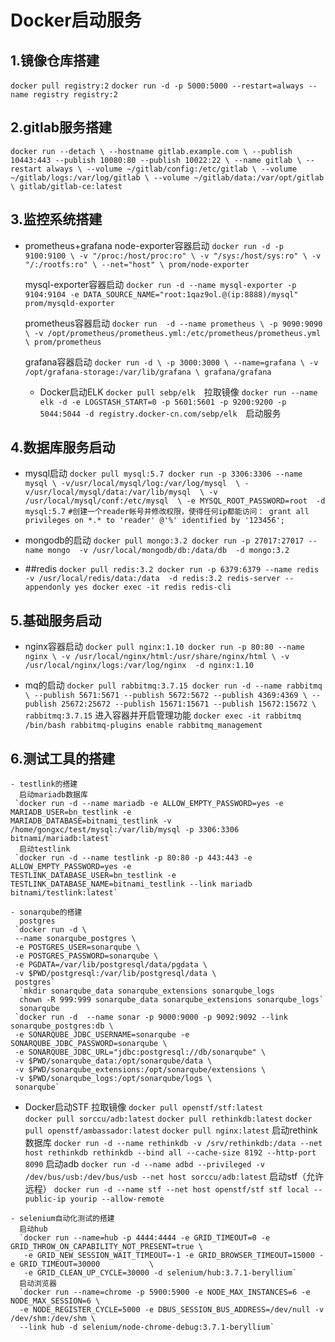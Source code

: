 # Docker启动服务
## 1.镜像仓库搭建

  `docker pull registry:2`
  `docker run -d -p 5000:5000 --restart=always --name registry registry:2`

## 2.gitlab服务搭建

  `docker run --detach \
  --hostname gitlab.example.com \
  --publish 10443:443 --publish 10080:80 --publish 10022:22 \
  --name gitlab \
  --restart always \
  --volume ~/gitlab/config:/etc/gitlab \
  --volume ~/gitlab/logs:/var/log/gitlab \
  --volume ~/gitlab/data:/var/opt/gitlab \
  gitlab/gitlab-ce:latest`

## 3.监控系统搭建
- prometheus+grafana
  node-exporter容器启动
  `docker run -d -p 9100:9100 \
    -v "/proc:/host/proc:ro" \
    -v "/sys:/host/sys:ro" \
    -v "/:/rootfs:ro" \
    --net="host" \
    prom/node-exporter`

  mysql-exporter容器启动
    `docker run -d --name mysql-exporter -p 9104:9104 -e
    DATA_SOURCE_NAME="root:1qaz9ol.@(ip:8888)/mysql" prom/mysqld-exporter`

  prometheus容器启动
    `docker run  -d --name prometheus \
    -p 9090:9090 \
    -v /opt/prometheus/prometheus.yml:/etc/prometheus/prometheus.yml  \
    prom/prometheus`

  grafana容器启动
   `docker run -d \
    -p 3000:3000 \
    --name=grafana \
    -v /opt/grafana-storage:/var/lib/grafana \
    grafana/grafana`

  - Docker启动ELK
     `docker pull sebp/elk`　拉取镜像
     `docker run --name elk -d -e LOGSTASH_START=0 -p 5601:5601 -p 9200:9200 -p 5044:5044 -d registry.docker-cn.com/sebp/elk`　启动服务

## 4.数据库服务启动
  -  mysql启动
    `docker pull mysql:5.7 docker run -p 3306:3306 --name mysql \
     -v/usr/local/mysql/log:/var/log/mysql  \
     -v/usr/local/mysql/data:/var/lib/mysql  \
     -v /usr/local/mysql/conf:/etc/mysql  \
     -e MYSQL_ROOT_PASSWORD=root  -d mysql:5.7`
    `#创建⼀个reader帐号并修改权限，使得任何ip都能访问： grant all privileges on *.* to 'reader' @'%' identified by '123456';`

  -  mongodb的启动
    `docker pull mongo:3.2 docker run -p 27017:27017 --name mongo  -v /usr/local/mongodb/db:/data/db  -d mongo:3.2`

  -  ##redis
    `docker pull redis:3.2 docker run -p 6379:6379 --name redis  -v /usr/local/redis/data:/data  -d redis:3.2 redis-server --appendonly yes
    docker exec -it redis redis-cli`

## 5.基础服务启动
  -  nginx容器启动
    `docker pull nginx:1.10 docker run -p 80:80 --name nginx \
     -v /usr/local/nginx/html:/usr/share/nginx/html \
     -v /usr/local/nginx/logs:/var/log/nginx  -d nginx:1.10`

  -  mq的启动
    `docker pull rabbitmq:3.7.15 docker run -d --name rabbitmq \
     --publish 5671:5671 --publish 5672:5672 --publish 4369:4369 \
     --publish 25672:25672 --publish 15671:15671 --publish 15672:15672 \
     rabbitmq:3.7.15`
     进⼊容器并开启管理功能
     `docker exec -it rabbitmq /bin/bash rabbitmq-plugins enable rabbitmq_management`

## 6.测试工具的搭建    
    - testlink的搭建
      启动mariadb数据库
     `docker run -d --name mariadb -e ALLOW_EMPTY_PASSWORD=yes -e MARIADB_USER=bn_testlink -e
    MARIADB_DATABASE=bitnami_testlink -v /home/gongxc/test/mysql:/var/lib/mysql -p 3306:3306
    bitnami/mariadb:latest`
      启动testlink
     `docker run -d --name testlink -p 80:80 -p 443:443 -e ALLOW_EMPTY_PASSWORD=yes -e
    TESTLINK_DATABASE_USER=bn_testlink -e TESTLINK_DATABASE_NAME=bitnami_testlink --link mariadb
    bitnami/testlink:latest`    

    - sonarqube的搭建
      postgres
     `docker run -d \
     --name sonarqube_postgres \
     -e POSTGRES_USER=sonarqube \
     -e POSTGRES_PASSWORD=sonarqube \
     -e PGDATA=/var/lib/postgresql/data/pgdata \
     -v $PWD/postgresql:/var/lib/postgresql/data \
     postgres`
      `mkdir sonarqube_data sonarqube_extensions sonarqube_logs
      chown -R 999:999 sonarqube_data sonarqube_extensions sonarqube_logs`
      sonarqube
     `docker run -d  --name sonar -p 9000:9000 -p 9092:9092 --link sonarqube_postgres:db \
     -e SONARQUBE_JDBC_USERNAME=sonarqube -e SONARQUBE_JDBC_PASSWORD=sonarqube \
     -e SONARQUBE_JDBC_URL="jdbc:postgresql://db/sonarqube" \
     -v $PWD/sonarqube_data:/opt/sonarqube/data \
     -v $PWD/sonarqube_extensions:/opt/sonarqube/extensions \
     -v $PWD/sonarqube_logs:/opt/sonarqube/logs \
     sonarqube`

   - Docker启动STF
     拉取镜像
     `docker pull openstf/stf:latest `  
     `docker pull sorccu/adb:latest`
     `docker pull rethinkdb:latest`
     `docker pull openstf/ambassador:latest`
     `docker pull nginx:latest`
      启动rethink数据库
     `docker run -d --name rethinkdb -v /srv/rethinkdb:/data --net host rethinkdb rethinkdb --bind all --cache-size 8192 --http-port 8090`
      启动adb
     `docker run -d --name adbd --privileged -v /dev/bus/usb:/dev/bus/usb --net host sorccu/adb:latest`
      启动stf（允许远程）
     `docker run -d --name stf --net host openstf/stf stf local --public-ip yourip --allow-remote`

    - selenium自动化测试的搭建
      启动hub
      `docker run --name=hub -p 4444:4444 -e GRID_TIMEOUT=0 -e GRID_THROW_ON_CAPABILITY_NOT_PRESENT=true \
       -e GRID_NEW_SESSION_WAIT_TIMEOUT=-1 -e GRID_BROWSER_TIMEOUT=15000 -e GRID_TIMEOUT=30000           \
       -e GRID_CLEAN_UP_CYCLE=30000 -d selenium/hub:3.7.1-beryllium`
      启动浏览器
      `docker run --name=chrome -p 5900:5900 -e NODE_MAX_INSTANCES=6 -e NODE_MAX_SESSION=6 \
      -e NODE_REGISTER_CYCLE=5000 -e DBUS_SESSION_BUS_ADDRESS=/dev/null -v /dev/shm:/dev/shm \
      --link hub -d selenium/node-chrome-debug:3.7.1-beryllium`
